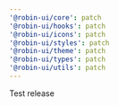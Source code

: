 ```yaml
---
'@robin-ui/core': patch
'@robin-ui/hooks': patch
'@robin-ui/icons': patch
'@robin-ui/styles': patch
'@robin-ui/theme': patch
'@robin-ui/types': patch
'@robin-ui/utils': patch
---
```


Test release
